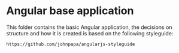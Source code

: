 # Angular base application

This folder contains the basic Angular application, the decisions on structure and how it is created is based on
the following styleguide:

    https://github.com/johnpapa/angularjs-styleguide